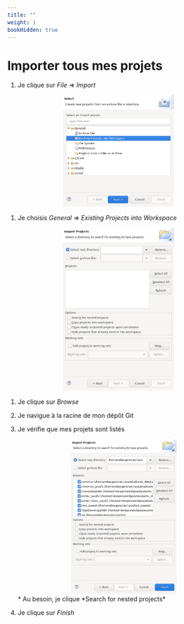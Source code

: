 ```yaml
---
title: ""
weight: 1
bookHidden: true
---
```



# Importer tous mes projets

1. Je clique sur *File* => *Import*


<center>
	<img width="50%" src="import.png"/>
</center>

1. Je choisis *General* => *Existing Projects into Workspace*

<center>
	<img width="50%" src="existing_projects.png"/>
</center>

1. Je clique sur *Browse* 

1. Je navigue à la racine de mon dépôt Git

1. Je vérifie que mes projets sont listés
	<center>
		<img width="50%" src="verifier.png"/>
	</center>
	* Au besoin, je clique *Search for nested projects*

1. Je clique sur *Finish*

